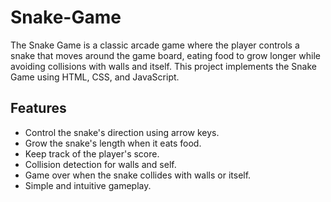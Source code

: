 # Snake-Game
The Snake Game is a classic arcade game where the player controls a snake that moves around the game board, eating food to grow longer while avoiding collisions with walls and itself. This project implements the Snake Game using HTML, CSS, and JavaScript.

## Features
- Control the snake's direction using arrow keys.
- Grow the snake's length when it eats food.
- Keep track of the player's score.
- Collision detection for walls and self.
- Game over when the snake collides with walls or itself.
- Simple and intuitive gameplay. 
